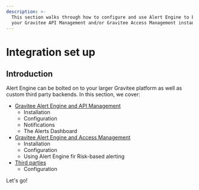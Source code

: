 ```yaml
---
description: >-
  This section walks through how to configure and use Alert Engine to bolster
  your Gravitee API Management and/or Gravitee Access Management instance(s)
---
```


# Integration set up

## Introduction

Alert Engine can be bolted on to your larger Gravitee platform as well as custom third party backends. In this section, we cover:

* [Gravitee Alert Engine and API Management](gravitee-api-management/)
  * Installation
  * Configuration
  * Notifications
  * The Alerts Dashboard
* [Gravitee Alert Engine and Access Management](gravitee-access-management/)
  * Installation
  * Configuration
  * Using Alert Engine fir Risk-based alerting
* [Third parties](broken-reference)
  * Configuration

Let's go!
